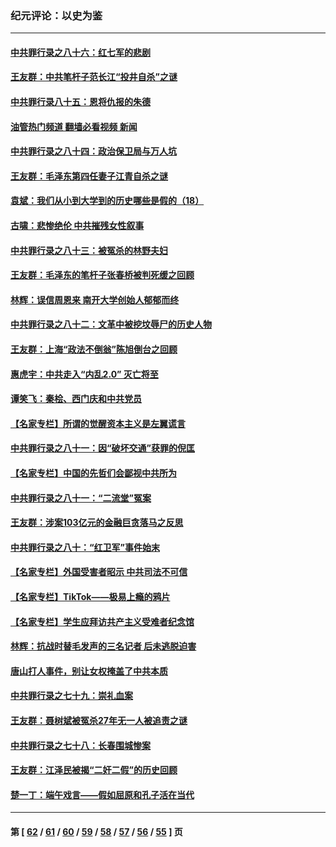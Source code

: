 ### 纪元评论：以史为鉴
---
#### [中共罪行录之八十六：红七军的悲剧](../../pages/nsc1028/n13799361.md?08110330) 
#### [王友群：中共笔杆子范长江“投井自杀”之谜](../../pages/nsc1028/n13796693.md?08110330) 
#### [中共罪行录八十五：恩将仇报的朱德](../../pages/nsc1028/n13798051.md?08110330) 
#### [油管热门频道 翻墙必看视频 新闻](ok?08110330)
#### [中共罪行录之八十四：政治保卫局与万人坑](../../pages/nsc1028/n13795320.md?08110330) 
#### [王友群：毛泽东第四任妻子江青自杀之谜](../../pages/nsc1028/n13791949.md?08110330) 
#### [袁斌：我们从小到大学到的历史哪些是假的（18）](../../pages/nsc1028/n13792132.md?08110330) 
#### [古啸：悲惨绝伦 中共摧残女性叙事](../../pages/nsc1028/n13791297.md?08110330) 
#### [中共罪行录之八十三：被冤杀的林野夫妇](../../pages/nsc1028/n13789020.md?08110330) 
#### [王友群：毛泽东的笔杆子张春桥被判死缓之回顾](../../pages/nsc1028/n13787500.md?08110330) 
#### [林辉：误信周恩来 南开大学创始人郁郁而终](../../pages/nsc1028/n13786021.md?08110330) 
#### [中共罪行录之八十二：文革中被挖坟辱尸的历史人物](../../pages/nsc1028/n13785139.md?08110330) 
#### [王友群：上海“政法不倒翁”陈旭倒台之回顾](../../pages/nsc1028/n13778787.md?08110330) 
#### [惠虎宇：中共走入“内乱2.0” 灭亡将至](../../pages/nsc1028/n13778194.md?08110330) 
#### [谭笑飞：秦桧、西门庆和中共党员](../../pages/nsc1028/n13778191.md?08110330) 
#### [【名家专栏】所谓的觉醒资本主义是左翼谎言](../../pages/nsc1028/n13777457.md?08110330) 
#### [中共罪行录之八十一：因“破坏交通”获罪的倪匡](../../pages/nsc1028/n13777594.md?08110330) 
#### [【名家专栏】中国的先哲们会鄙视中共所为](../../pages/nsc1028/n13772913.md?08110330) 
#### [中共罪行录之八十一：“二流堂”冤案](../../pages/nsc1028/n13772788.md?08110330) 
#### [王友群：涉案103亿元的金融巨贪落马之反思](../../pages/nsc1028/n13772297.md?08110330) 
#### [中共罪行录之八十：“红卫军”事件始末](../../pages/nsc1028/n13769101.md?08110330) 
#### [【名家专栏】外国受害者昭示 中共司法不可信](../../pages/nsc1028/n13767326.md?08110330) 
#### [【名家专栏】TikTok——极易上瘾的鸦片](../../pages/nsc1028/n13766769.md?08110330) 
#### [【名家专栏】学生应拜访共产主义受难者纪念馆](../../pages/nsc1028/n13762812.md?08110330) 
#### [林辉：抗战时替毛发声的三名记者 后未逃脱迫害](../../pages/nsc1028/n13761727.md?08110330) 
#### [唐山打人事件，别让女权掩盖了中共本质](../../pages/nsc1028/n13757588.md?08110330) 
#### [中共罪行录之七十九：崇礼血案](../../pages/nsc1028/n13757521.md?08110330) 
#### [王友群：聂树斌被冤杀27年无一人被追责之谜](../../pages/nsc1028/n13757410.md?08110330) 
#### [中共罪行录之七十八：长春围城惨案](../../pages/nsc1028/n13753340.md?08110330) 
#### [王友群：江泽民被揭“二奸二假”的历史回顾](../../pages/nsc1028/n13752541.md?08110330) 
#### [楚一丁：端午戏言——假如屈原和孔子活在当代](../../pages/nsc1028/n13751814.md?08110330) 

---
#### 第 [ [62](./62.md?08110330) / [61](./61.md?08110330) / [60](./60.md?08110330) / [59](./59.md?08110330) / [58](./58.md?08110330) / [57](./57.md?08110330) / [56](./56.md?08110330) / [55](./55.md?08110330) ] 页
